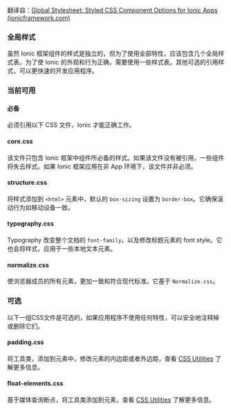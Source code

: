 翻译自：[Global Stylesheet: Styled CSS Component Options for Ionic Apps (ionicframework.com)](https://ionicframework.com/docs/layout/global-stylesheets)



### 全局样式



虽然 Ionic 框架组件的样式是独立的，但为了使用全部特性，应该包含几个全局样式表。为了使 Ionic 的外观和行为正确，需要使用一些样式表。其他可选的引用样式，可以更快速的开发应用程序。



### 当前可用



#### 必备



必须引用以下 CSS 文件，Ionic 才能正确工作。



#### core.css



该文件只包含 Ionic 框架中组件所必备的样式。如果该文件没有被引用，一些组件将失去样式。如果 Ionic 框架应用在非 App 环境下，该文件并非必须。



#### structure.css



将样式添加到 `<html>` 元素中，默认的 `box-sizing` 设置为 `border-box`。它确保滚动行为如移动设备一致。



#### typography.css



Typography 改变整个文档的 `font-family`，以及修改标题元素的  font style。它也会将样式，应用于一些本地文本元素。



#### normalize.css



使浏览器成员的所有元素，更加一致和符合现代标准。它基于 `Normalize.css`。



### 可选



以下一组CSS文件是可选的，如果应用程序不使用任何特性，可以安全地注释掉或删除它们。



#### padding.css



将工具类，添加到元素中，修改元素的内边距或者外边距，查看 [CSS Utilities](https://ionicframework.com/docs/layout/css-utilities#content-space)  了解更多信息。



#### float-elements.css



基于媒体查询断点，将工具类添加到元素，查看 [CSS Utilities](https://ionicframework.com/docs/layout/css-utilities#content-space)  了解更多信息。











